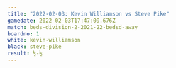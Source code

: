 ```yaml
---
title: "2022-02-03: Kevin Williamson vs Steve Pike"
gamedate: 2022-02-03T17:47:09.676Z
match: beds-division-2-2021-22-bedsd-away
boardno: 1
white: kevin-williamson
black: steve-pike
result: ½-½
---
```

